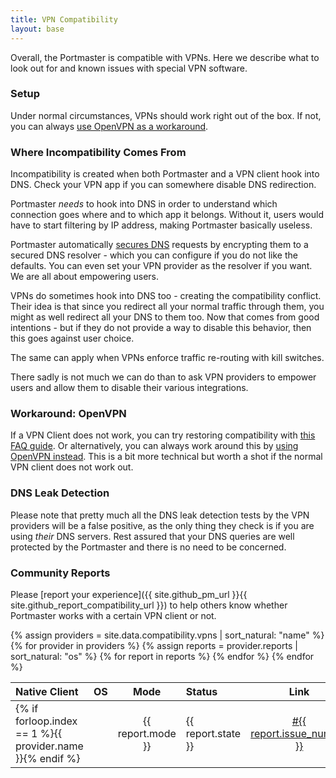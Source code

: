```yaml
---
title: VPN Compatibility
layout: base
---
```


Overall, the Portmaster is compatible with VPNs. Here we describe what to look out for and known issues with special VPN software.

### Setup

Under normal circumstances, VPNs should work right out of the box. If not, you can always [use OpenVPN as a workaround](#workaround-openvpn).

### Where Incompatibility Comes From

Incompatibility is created when both Portmaster and a VPN client hook into DNS. Check your VPN app if you can somewhere disable DNS redirection.

Portmaster _needs_ to hook into DNS in order to understand which connection goes where and to which app it belongs. Without it, users would have to start filtering by IP address, making Portmaster basically useless.

Portmaster automatically [secures DNS](portmaster/architecture/core-service/secure-dns/) requests by encrypting them to a secured DNS resolver - which you can configure if you do not like the defaults. You can even set your VPN provider as the resolver if you want. We are all about empowering users.

VPNs do sometimes hook into DNS too - creating the compatibility conflict. Their idea is that since you redirect all your normal traffic through them, you might as well redirect all your DNS to them too. Now that comes from good intentions - but if they do not provide a way to disable this behavior, then this goes against user choice.

The same can apply when VPNs enforce traffic re-routing with kill switches.

There sadly is not much we can do than to ask VPN providers to empower users and allow them to disable their various integrations.

### Workaround: OpenVPN

If a VPN Client does not work, you can try restoring compatibility with [this FAQ guide](https://github.com/safing/portmaster/issues/708). Or alternatively, you can always work around this by [using OpenVPN instead](https://openvpn.net/community-resources/how-to/). This is a bit more technical but worth a shot if the normal VPN client does not work out.

### DNS Leak Detection

Please note that pretty much all the DNS leak detection tests by the VPN providers will be a false positive, as the only thing they check is if you are using _their_ DNS servers. Rest assured that your DNS queries are well protected by the Portmaster and there is no need to be concerned.

### Community Reports

Please [report your experience]({{ site.github_pm_url }}{{ site.github_report_compatibility_url }}) to help others know whether Portmaster works with a certain VPN client or not.

<table>
  <thead>
    <tr>
      <th style="text-align: left">Native Client</th>
      <th style="text-align: center">OS</th>
      <th style="text-align: center">Mode</th>
      <th style="text-align: left">Status</th>
      <th style="text-align: center">Link</th>
    </tr>
  </thead>
  <tbody>
		{% assign providers = site.data.compatibility.vpns | sort_natural: "name" %}
		{% for provider in providers %}
			{% assign reports = provider.reports | sort_natural: "os" %}
			{% for report in reports %}
				<tr>
		      <td style="text-align: left">{% if forloop.index == 1 %}{{ provider.name }}{% endif %}</td>
		      <td style="text-align: center"><i class="fab fa-{{ report.os }}"></i></td>
		      <td style="text-align: center">{{ report.mode }}</td>
		      <td style="text-align: left">
						{{ report.state }}
					</td>
		      <td style="text-align: center"><a href="https://github.com/safing/portmaster/issues/{{ report.issue_number }}{% if report.issue_comment %}#issuecomment-{{ report.issue_comment }}{% endif %}">#{{ report.issue_number }}</a></td>
		    </tr>
			{% endfor %}
		{% endfor %}
  </tbody>
</table>

